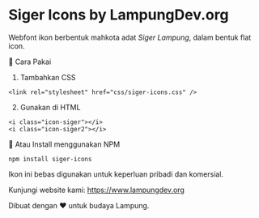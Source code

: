 # Siger Icons by LampungDev.org
Webfont ikon berbentuk mahkota adat *Siger Lampung*, dalam bentuk flat icon.

🔧 Cara Pakai

1. Tambahkan CSS
```
<link rel="stylesheet" href="css/siger-icons.css" />
```

2. Gunakan di HTML
```
<i class="icon-siger"></i>
<i class="icon-siger2"></i>
```

🧩 Atau Install menggunakan NPM
```
npm install siger-icons
```

Ikon ini bebas digunakan untuk keperluan pribadi dan komersial.

Kunjungi website kami:
https://www.lampungdev.org

Dibuat dengan ❤️ untuk budaya Lampung.
